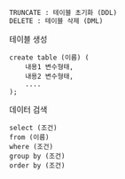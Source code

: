 ```python
TRUNCATE : 테이블 초기화 (DDL)
DELETE : 테이블 삭제 (DML)
```



테이블 생성

```
create table (이름) (
	내용1 변수형태,
	내용2 변수형태,
	....
);
```



데이터 검색

```
select (조건)
from (이름)
where (조건)
group by (조건)
order by (조건)
```


